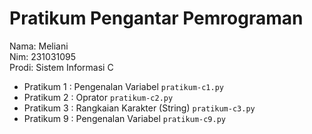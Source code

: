 # Pratikum Pengantar Pemrograman
<div> Nama: Meliani </div>
<div> Nim: 231031095 </div>
<div> Prodi: Sistem Informasi C </div>

* Pratikum 1 : Pengenalan Variabel `pratikum-c1.py`
* Pratikum 2 : Oprator `pratikum-c2.py`
* Pratikum 3 : Rangkaian Karakter (String) `pratikum-c3.py`
* Pratikum 9 : Pengenalan Variabel `pratikum-c9.py`
